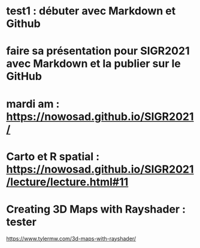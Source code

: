 # test1 : débuter avec Markdown et Github

# faire sa présentation pour SIGR2021 avec Markdown et la publier sur le GitHub
# 
# mardi am : https://nowosad.github.io/SIGR2021/

# Carto et R spatial : https://nowosad.github.io/SIGR2021/lecture/lecture.html#11
# Creating 3D Maps with Rayshader : tester
https://www.tylermw.com/3d-maps-with-rayshader/

